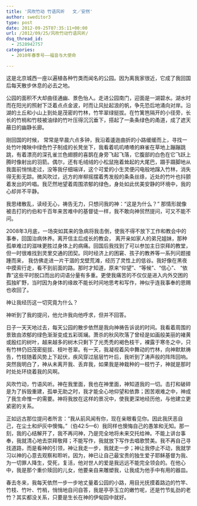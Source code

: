```yaml
---
title: '风吹竹动 竹语风听   文／安然'
author: sweditor3
type: post
date: 2012-09-25T07:35:11+00:00
url: /2012/09/25/风吹竹动竹语风听/
dsq_thread_id:
  - 2528942757
categories:
  - 2010年春季号——福音与大使命

---
```

这是北京城西一座以遍植各种竹类而闻名的公园。因为离我家很近，它成了我回国后每天散步休息的必去之地。
  
公园的面积不大却曲径通幽、景色怡人。走进公园南门，迎面是一湖碧水。湖水时而在阳光的照射下泛着点点金波，时而让风扯起浪的帆，争先恐后地涌向对岸。沿湖的土丘和小山上到处是茂密的竹林，竹竿翠绿挺拔。在竹篱笆隔开的小径旁，长长的竹梢和竹枝被油绿的竹叶压得沉沉垂下，搭起了一条条绿色的甬道，成了遮天蔽日的幽静长廊。
  
刚回国的时候， 常常是早晨六点多钟，我沿着逶迤曲折的小路缓缓而上，寻找一处竹叶掩映中绿色竹子制成的长凳坐下，我看着叽叽喳喳的麻雀在草地上蹦蹦跳跳，有着漂亮的深孔雀兰色翅膀的喜鹊在身旁飞起飞落，它腹部的白色在它飞跃上腾时像射出的羽箭。偶尔，还有毛绒绒的小松鼠拖着耸起的大尾巴，蹑手蹑脚地从我面前悄悄走过，没等我仔细端详，这个可爱的小生灵便闪电般地蹿入竹林，消失得无影无踪。微风吹过，远方的岸柳摇摆着秀发般的条条丝绦，近处的竹叶也抖颤着发出的吟唱。我茫然地望着周围浓郁的绿色，身处如此优美安静的环境中，我的心却并不平静。
  
我思绪散乱，读经无心，祷告无力，只想问我的神：“这是为什么？” 那情形就像被击打的约伯和千百年来苦难中的基督徒一样，我不敢向神贸然提问，可又不能不问。
  
2008年3月底，一场突如其来的急病将我击倒，使我不得不放下工作和教会中的事奉，回国治病休养。离开信主后成长的教会， 离开亲如家人的弟兄姐妹，那种孤单难过的滋味更胜过身体上的病痛。回国后我找到了可以参加主日崇拜的教堂，但一时很难找到灵里交通的团契。同时经济上的困窘、孩子的教养等一系列问题接踵而来， 我仿佛走进一片干涸的戈壁荒滩，经历了灵性上的低谷。我好像在黑夜中摸索行走，看不到前面的路。那时才知道，原来“仰望”、“等候”、“信心”、 “依靠”这些平时脱口而出的词语分量有多重。更使我痛苦的不仅仅是进入内外交困的孤独旷野，当时因为身体的缘故不能长时间地思考和写作，神似乎连我事奉的恩赐也收回了。
  
神让我经历这一切究竟为什么？
  
神听到了我的提问，他允许我向他呼求，但并不回答。
  
日子一天天地过去，每天公园的散步依然是我向神祷告诉说的时间。我看着周围的景致由浓郁的绿色渐渐变成五彩斑斓。萧杀的秋风吹落了曾经是如画般美丽的褚黄或殷红的树叶，越来越多的树木只剩下了光秃秃的褐色枝干，裸露于寒冬之中，只有竹林仍旧茂密挺拔、枝叶苍翠。有一天，我凝视着风中舞动的竹林，向神默默祷告，竹枝随着风势上下起伏，疾风穿过层层竹叶后，我听到了涛声般的阵阵回响。突然我明白了，神从未离开我、丢弃我，如果我是神栽种的一枝竹子，神就是那时时处处环绕着我的风啊。
  
风吹竹动，竹语风听。神在我里面，我也在神里面，神知道我的一切。击打和破碎是为了拆毁重建，孤单无助之时，我才能全心地仰望和依靠；困苦艰难之中，神成了我生命惟一的需要。神将我放在这样的景况中，使我更深地经历他，与他建立更紧密的关系。
  
正如远古那位提问者所言：“我从前风闻有你，现在亲眼看见你。因此我厌恶自己，在尘土和炉灰中懊悔。”（伯42:5—6）我同样也懊悔自己的愚笨和无知。那一刻，我的心结解开了，我不再问神，乃是完全地将未来交托给神。不能上讲台事奉，我就清心地去崇拜敬拜；不能写作，我就放下写作去唱歌赞美。我不再自己寻找道路，而是看神的引领，神让我走一步，我就走一步；神让我停止不动，我就学习以神的心意去观察和聆听。因为，神已让自己最宝贵的独生爱子耶稣基督为我、为一切罪人降生，受死，复活，他对世人的爱是我远远不能完全领会的。在他心中，我是那个重价赎回的儿女，他要亲自来雕塑我，让我成为他手中有用的器皿。
  
春去冬来，我每天依然一步一步地丈量着公园的小路，用目光抚摸着路边的竹竿、竹枝、竹叶、竹梢，悄悄地自问自答，我是亭亭玉立的嫩竹呢，还是竹节虬劲的老竹？其实都没关系，只要是生长在神的伊甸园中就好。